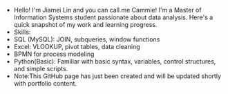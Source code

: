- Hello! I'm Jiamei Lin and you can call me Cammie! I'm a Master of Information Systems student passionate about data analysis. Here's a quick snapshot of my work and learning progress.
- Skills:
- SQL (MySQL): JOIN, subqueries, window functions
- Excel: VLOOKUP, pivot tables, data cleaning
- BPMN for process modeling
- Python(Basic): Familiar with basic syntax, variables, control structures, and simple scripts.
- Note:This GitHub page has just been created and will be updated shortly with portfolio content.

